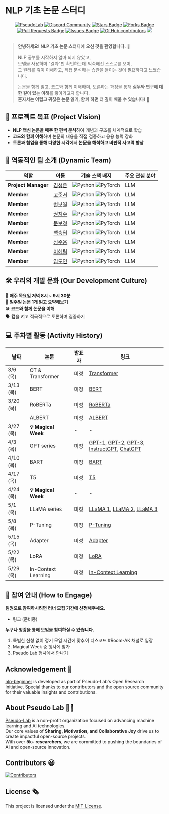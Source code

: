 # NLP 기초 논문 스터디
<!--
<h1 align="center"> Transformer to LLaMA </h1>
-->
<div align="center">
<a href="https://pseudo-lab.com"><img src="https://img.shields.io/badge/PseudoLab-S10-3776AB" alt="PseudoLab"/></a>
<a href="https://discord.gg/EPurkHVtp2"><img src="https://img.shields.io/badge/Discord-BF40BF" alt="Discord Community"/></a>
<a href="https://github.com/Pseudo-Lab/nlp-beginner/stargazers"><img src="https://img.shields.io/github/stars/Pseudo-Lab/10th-template" alt="Stars Badge"/></a>
<a href="https://github.com/Pseudo-Lab/nlp-beginner/network/members"><img src="https://img.shields.io/github/forks/Pseudo-Lab/10th-template" alt="Forks Badge"/></a>
<a href="https://github.com/Pseudo-Lab/nlp-beginner/pulls"><img src="https://img.shields.io/github/issues-pr/Pseudo-Lab/10th-template" alt="Pull Requests Badge"/></a>
<a href="https://github.com/Pseudo-Lab/nlp-beginner/issues"><img src="https://img.shields.io/github/issues/Pseudo-Lab/10th-template" alt="Issues Badge"/></a>
<a href="https://github.com/Pseudo-Lab/nlp-beginner/graphs/contributors"><img alt="GitHub contributors" src="https://img.shields.io/github/contributors/Pseudo-Lab/10th-template?color=2b9348"></a>
<a href="https://hits.seeyoufarm.com"><img src="https://hits.seeyoufarm.com/api/count/incr/badge.svg?url=https%3A%2F%2Fgithub.com%2Fpseudo-lab%2F10th-template&count_bg=%2379C83D&title_bg=%23555555&icon=&icon_color=%23E7E7E7&title=hits&edge_flat=false"/></a>
</div>
<br>

<!-- sheilds: https://shields.io/ -->
<!-- hits badge: https://hits.seeyoufarm.com/ -->

> **안녕하세요! NLP 기초 논문 스터디에 오신 것을 환영합니다.** 🎉  
>  
> NLP 공부를 시작하지 얼마 되지 않았고,  
> 모델을 사용하며 "결과"만 확인하는데 익숙해진 스스로를 보며,  
> 그 원리를 깊이 이해하고, 직접 분석하는 습관을 들이는 것이 필요하다고 느꼈습니다.  
>  
> 논문을 함께 읽고, 코드와 함께 이해하며, 토론하는 과정을 통해 **실무와 연구에 대한 깊이 있는 이해**를 쌓아가고자 합니다.  
> **혼자서는 어렵고 귀찮은 논문 읽기, 함께 하면 더 깊이 배울 수 있습니다!** 🚀  

## 🌟 **프로젝트 목표 (Project Vision)**
- **NLP 핵심 논문을 매주 한 편씩 분석**하여 개념과 구조를 체계적으로 학습  
- **코드와 함께 이해**하며 논문의 내용을 직접 검증하고 응용 능력 강화  
- **토론과 협업을 통해 다양한 시각에서 논문을 해석하고 비판적 사고력 향상**  

## 🧑 역동적인 팀 소개 (Dynamic Team)

| 역할          | 이름 |  기술 스택 배지                                                                 | 주요 관심 분야                          |
|---------------|------|-----------------------------------------------------------------------|----------------------------------------|
| **Project Manager** | [김성은](https://github.com/ssungni) | ![Python](https://img.shields.io/badge/Python-Expert-3776AB) ![PyTorch](https://img.shields.io/badge/PyTorch-EE4C2C) |  LLM  |
| **Member** | [고준서]( https://github.com/kojunseo) | ![Python](https://img.shields.io/badge/Python-Expert-3776AB) ![PyTorch](https://img.shields.io/badge/PyTorch-EE4C2C) |  LLM  |
| **Member** | [권보원](https://github.com/BowonKwon) | ![Python](https://img.shields.io/badge/Python-Expert-3776AB) ![PyTorch](https://img.shields.io/badge/PyTorch-EE4C2C) |  LLM  |
| **Member** | [권지수](https://github.com/Kwon-Jisu)| ![Python](https://img.shields.io/badge/Python-Expert-3776AB) ![PyTorch](https://img.shields.io/badge/PyTorch-EE4C2C) |  LLM  |
| **Member** | [문보경](https://github.com/BokyungisaGod) | ![Python](https://img.shields.io/badge/Python-Expert-3776AB) ![PyTorch](https://img.shields.io/badge/PyTorch-EE4C2C) |  LLM  |
| **Member** | [백승엽](https://github.com/aromadsh) | ![Python](https://img.shields.io/badge/Python-Expert-3776AB) ![PyTorch](https://img.shields.io/badge/PyTorch-EE4C2C) |  LLM  |
| **Member** | [성주용](https://github.com/tmznwnel00) | ![Python](https://img.shields.io/badge/Python-Expert-3776AB) ![PyTorch](https://img.shields.io/badge/PyTorch-EE4C2C) |  LLM  |
| **Member** | [이혜림](https://github.com/rimrimrim0203) | ![Python](https://img.shields.io/badge/Python-Expert-3776AB) ![PyTorch](https://img.shields.io/badge/PyTorch-EE4C2C) |  LLM  |
| **Member** | [임도연]() | ![Python](https://img.shields.io/badge/Python-Expert-3776AB) ![PyTorch](https://img.shields.io/badge/PyTorch-EE4C2C) |  LLM  |

## 🛠️ 우리의 개발 문화 (Our Development Culture) 
📅 **매주 목요일 저녁 8시 ~ 9시 30분**  
📝 **일주일 논문 1개 읽고 요약해보기**  
🛠️ **코드와 함께 논문을 이해**  
🗣️ **캠**을 켜고 적극적으로 토론하며 집중하기  


## 💻 주차별 활동 (Activity History)

| 날짜 | 논문 | 발표자 | 링크 |
|--------|------|--------|------|
| 3/6 (목) | OT & Transformer | 미정 | [Transformer](https://arxiv.org/abs/1706.03762) |
| 3/13 (목) | BERT | 미정 | [BERT](https://arxiv.org/abs/1810.04805) |
| 3/20 (목) | RoBERTa | 미정 | [RoBERTa](https://arxiv.org/abs/1907.11692) |
|  | ALBERT | 미정 | [ALBERT](https://arxiv.org/abs/1909.11942) |
| 3/27 (목) | **💡 Magical Week** | - | - |
| 4/3 (목) | GPT series | 미정 | [GPT-1](https://cdn.openai.com/research-covers/language-unsupervised/language_understanding_paper.pdf), [GPT-2](https://cdn.openai.com/better-language-models/language_models_are_unsupervised_multitask_learners.pdf), [GPT-3](https://arxiv.org/abs/2005.14165), [InstructGPT](https://arxiv.org/abs/2203.02155), [ChatGPT](https://arxiv.org/abs/2304.01852) |
| 4/10 (목) | BART | 미정 | [BART](https://arxiv.org/abs/1910.13461) |
| 4/17 (목) | T5 | 미정 | [T5](https://arxiv.org/abs/1910.10683) |
| 4/24 (목) | **💡 Magical Week** | - | - |
| 5/1 (목) | LLaMA series | 미정 | [LLaMA 1](https://arxiv.org/abs/2302.13971), [LLaMA 2](https://arxiv.org/abs/2307.09288), [LLaMA 3](https://arxiv.org/abs/2407.21783) |
| 5/8 (목) | P-Tuning | 미정 | [P-Tuning](https://arxiv.org/abs/2110.07602) |
| 5/15 (목) | Adapter | 미정 | [Adapter](https://arxiv.org/abs/1902.00751) |
| 5/22 (목) | LoRA | 미정 | [LoRA](https://arxiv.org/abs/2106.09685) |
| 5/29 (목) | In-Context Learning | 미정 | [In-Context Learning](https://arxiv.org/abs/2005.14165) |

## 🌱 참여 안내 (How to Engage)
**팀원으로 참여하시려면 러너 모집 기간에 신청해주세요.**  
- 링크 (준비중)

**누구나 청강을 통해 모임을 참여하실 수 있습니다.**  
1. 특별한 신청 없이 정기 모임 시간에 맞추어 디스코드 #Room-AK 채널로 입장
2. Magical Week 중 행사에 참가
3. Pseudo Lab 행사에서 만나기

## Acknowledgement 🙏

[nlp-beginner](https://github.com/Pseudo-Lab/nlp-beginner/) is developed as part of Pseudo-Lab's Open Research Initiative. Special thanks to our contributors and the open source community for their valuable insights and contributions.

## About Pseudo Lab 👋🏼  

[Pseudo-Lab](https://pseudo-lab.com/) is a non-profit organization focused on advancing machine learning and AI technologies.  
Our core values of **Sharing, Motivation, and Collaborative Joy** drive us to create impactful open-source projects.  
With over **5k+ researchers**, we are committed to pushing the boundaries of AI and open-source innovation.  

## Contributors 😃  

[![Contributors](https://contrib.rocks/image?repo=Pseudo-Lab/nlp-beginner)](https://github.com/Pseudo-Lab/nlp-beginner/graphs/contributors)  

## License 🗞  

This project is licensed under the [MIT License](https://opensource.org/licenses/MIT).  
